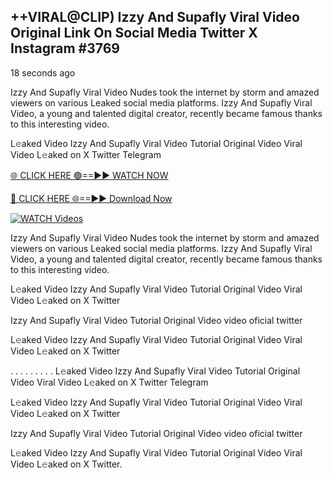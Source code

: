 ## ++VIRAL@CLIP) Izzy And Supafly Viral Video Original Link On Social Media Twitter X Instagram  #3769

18 seconds ago

Izzy And Supafly Viral Video Nudes took the internet by storm and amazed viewers on various Leaked social media platforms. Izzy And Supafly Viral Video, a young and talented digital creator, recently became famous thanks to this interesting video.

L𝚎aked Video Izzy And Supafly Viral Video Tutorial Original Video Viral Video L𝚎aked on X Twitter Telegram

[🌐 CLICK HERE 🟢==►► WATCH NOW](https://valovideo.net/valo-video/?bom)

[🔴 CLICK HERE 🌐==►► Download Now](https://valovideo.net/valo-video/?bom)

[![WATCH Videos](https://i.imgur.com/ydURGbz.png)](https://valovideo.net/valo-video/?bom)

Izzy And Supafly Viral Video Nudes took the internet by storm and amazed viewers on various Leaked social media platforms. Izzy And Supafly Viral Video, a young and talented digital creator, recently became famous thanks to this interesting video.

L𝚎aked Video Izzy And Supafly Viral Video Tutorial Original Video Viral Video L𝚎aked on X Twitter

Izzy And Supafly Viral Video Tutorial Original Video video oficial twitter

L𝚎aked Video Izzy And Supafly Viral Video Tutorial Original Video Viral Video L𝚎aked on X Twitter

. . . . . . . . . L𝚎aked Video Izzy And Supafly Viral Video Tutorial Original Video Viral Video L𝚎aked on X Twitter Telegram

L𝚎aked Video Izzy And Supafly Viral Video Tutorial Original Video Viral Video L𝚎aked on X Twitter

Izzy And Supafly Viral Video Tutorial Original Video video oficial twitter

L𝚎aked Video Izzy And Supafly Viral Video Tutorial Original Video Viral Video L𝚎aked on X Twitter.